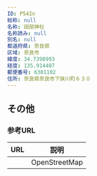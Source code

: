 ```yaml
---
ID: P54In
総称: null
名称: 田部神社
名称読み: null
別名: null
都道府県: 奈良県
区域: 奈良市
緯度: 34.7398993
経度: 135.914407
郵便番号: 6301102
住所: 奈良県奈良市下狭川町６３０
---
```


## その他

### 参考URL

| URL | 説明          |
| --- | ------------- |
|     | OpenStreetMap |
